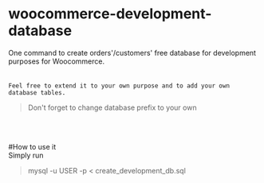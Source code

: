 # woocommerce-development-database
One command to create orders'/customers' free database for development purposes for Woocommerce.
<br>
<br>
<br>
`Feel free to extend it to your own purpose and to add your own database tables.`

> Don't forget to change database prefix to your own
<br>
<br>

#How to use it
<br>
Simply run
> mysql -u USER -p < create_development_db.sql 
